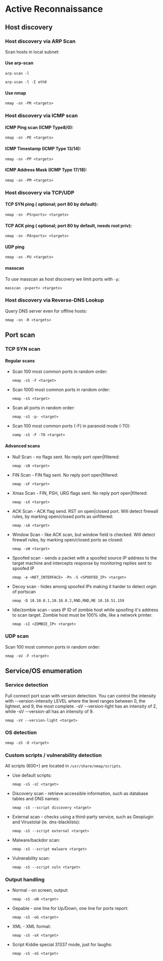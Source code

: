 # Active Reconnaissance

## Host discovery

### Host discovery via ARP Scan

Scan hosts in local subnet:

#### Use arp-scan

`arp-scan -l`

`arp-scan -l -I eth0`

#### Use nmap

`nmap -sn -PR <targets>`

### Host discovery via ICMP scan

#### ICMP Ping scan (ICMP Type8/0):

`nmap -sn -PE <targets>`

#### ICMP Timestamp (ICMP Type 13/14):

`nmap -sn -PP <targets>`

#### ICMP Address Mask (ICMP Type 17/18):

`nmap -sn -PM <targets>`

### Host discovery via TCP/UDP

#### TCP SYN ping (<ports> optional; port 80 by default):

`nmap -sn -PS<ports> <targets>`

#### TCP ACK ping (<ports> optional; port 80 by default, needs root priv):

`nmap -sn -PA<ports> <targets>`

#### UDP ping

`nmap -sn -PU <targets>`

#### masscan

To use masscan as host discovery we limit ports with `-p`:

`masscan -p<port> <targets>`

### Host discovery via Reverse-DNS Lookup

Query DNS server even for offline hosts:

`nmap -sn -R <targets>`

## Port scan

### TCP SYN scan

#### Regular scans

- Scan 100 most common ports in random order:

  `nmap -sS -F <target>`

- Scan 1000 most common ports in random order:

  `nmap -sS <target>`

- Scan all ports in random order:

  `nmap -sS -p- <target>`

- Scan 100 most common ports (-F) in paranoid mode (-T0):

  `namp -sS -F -T0 <target>`

#### Advanced scans

- Null Scan - no flags sent. No reply port open|filtered:

  `nmap -sN <target>`

- FIN Scan - FIN flag sent. No reply port open|filtered:

  `nmap -sF <target>`

- Xmas Scan - FIN, PSH, URG flags sent.  No reply port open|filtered:

  `nmap -sX <target>`

- ACK Scan - ACK flag send. RST on open|closed port. Will detect firewall rules, by marking open/closed ports as unfiltered:

  `nmap -sA <target>`

- Window Scan - like ACK scan, but window field is checked. Will detect firewall rules, by marking open/closed ports as closed:

  `nmap -sW <target>`

- Spoofed scan - sends a packet with a spoofed source IP address to the target machine and intercepts response by monitoring replies sent to spoofed IP

  `nmap -e <NET_INTERFACE> -Pn -S <SPOOFED_IP> <target>`

- Decoy scan - hides among spoofed IPs making it harder to detect orgin of portscan

  `nmap -D 10.10.0.1,10.10.0.2,RND,RND,ME 10.10.51.159`

- Idle/zombie scan - uses IP ID of zombie host while spoofing it's address to scan target. Zombie host must be 100% idle, like a network printer.

  `nmap -sI <ZOMBIE_IP> <target>`

### UDP scan

Scan 100 most common ports in random order:

`nmap -sU -F <target>`

## Service/OS enumeration

### Service detection

Full connect port scan with version detection. You can control the intensity with --version-intensity LEVEL where the level ranges between 0, the lightest, and 9, the most complete. -sV --version-light has an intensity of 2, while -sV --version-all has an intensity of 9. 

`nmap -sV --version-light <target>`

### OS detection

`nmap -sS -O <target>`

### Custom scripts / vulnerability detection

All scripts (600+) are located in `/usr/share/nmap/scripts`.

- Use default scripts:

  `nmap -sS -sC <target>`

- Discovery scan - retrieve accessible information, such as database tables and DNS names:

  `nmap -sS --script discovery <target>`

- External scan - checks using a third-party service, such as Geoplugin and Virustotal (ie. dns-blacklists):

  `nmap -sS --script external <target>`

- Malware/backdor scan:

  `nmap -sS --script malware <target>`

- Vulnerability scan:

  `nmap -sS --script vuln <target>`

### Output handling

- Normal - on screen, output:

  `nmap -sS -oN <target>`

- Gepable - one line for Up/Down, one line for ports report:

  `nmap -sS -oG <target>`

- XML - XML format:

  `nmap -sS -oX <target>`

- Script Kiddie special 31337 mode, just for laughs:
  
  `nmap -sS -oS <target>`
